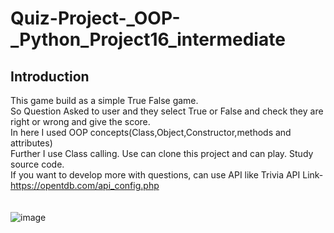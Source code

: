 # Quiz-Project-_OOP-_Python_Project16_intermediate

## Introduction
This game build as a simple True False game.<br>
So Question Asked to user and they select True or False and check they are right or wrong and give the score.<br>
In here I used OOP concepts(Class,Object,Constructor,methods and attributes)<br>
Further I use Class calling. Use can clone this project and can play. Study source code.<br>
If you want to develop more with questions, can use API like Trivia API
Link- https://opentdb.com/api_config.php<br><br><br>
![image](https://github.com/778569/Quiz-Project-_OOP-_Python_Project16_intermediate/assets/52319671/2f083396-2f40-4759-86ac-6964e6a787eb)

